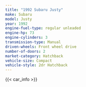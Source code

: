 ```yaml
---
title: "1992 Subaru Justy"
make: Subaru
model: Justy
year: 1992
engine-fuel-type: regular unleaded
engine-hp: 73
engine-cylinders: 3
transmission-type: Manual
driven-wheels: Front wheel drive
number-of-doors: 2
market-category: Hatchback
vehicle-size: Compact
vehicle-style: 2dr Hatchback
---
```


{{< car_info >}}
